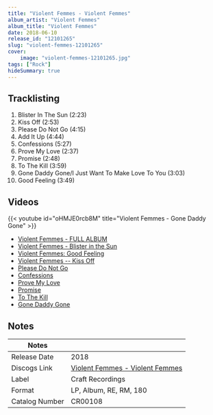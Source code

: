 ```yaml
---
title: "Violent Femmes - Violent Femmes"
album_artist: "Violent Femmes"
album_title: "Violent Femmes"
date: 2018-06-10
release_id: "12101265"
slug: "violent-femmes-12101265"
cover:
    image: "violent-femmes-12101265.jpg"
tags: ["Rock"]
hideSummary: true
---
```


## Tracklisting
1. Blister In The Sun (2:23)
2. Kiss Off (2:53)
3. Please Do Not Go (4:15)
4. Add It Up (4:44)
5. Confessions (5:27)
6. Prove My Love (2:37)
7. Promise (2:48)
8. To The Kill (3:59)
9. Gone Daddy Gone/I Just Want To Make Love To You (3:03)
10. Good Feeling (3:49)

## Videos
{{< youtube id="oHMJE0rcb8M" title="Violent Femmes - Gone Daddy Gone" >}}
- [Violent Femmes - FULL ALBUM](https://www.youtube.com/watch?v=QeJODSjIbT8)
- [Violent Femmes - Blister in the Sun](https://www.youtube.com/watch?v=JE-dqW4uBEE)
- [Violent Femmes: Good Feeling](https://www.youtube.com/watch?v=KhedKAhHqK8)
- [Violent Femmes -- Kiss Off](https://www.youtube.com/watch?v=frBWvyE_N9I)
- [Please Do Not Go](https://www.youtube.com/watch?v=cAIVOHpmXtU)
- [Confessions](https://www.youtube.com/watch?v=S2g0IBTzh38)
- [Prove My Love](https://www.youtube.com/watch?v=ADhriWpLn9M)
- [Promise](https://www.youtube.com/watch?v=WtTLhi-gdjw)
- [To The Kill](https://www.youtube.com/watch?v=x-CVV0sOJvM)
- [Gone Daddy Gone](https://www.youtube.com/watch?v=RQsY_XzLcT4)

## Notes

| Notes          |             |
| ---------------| ----------- |
| Release Date   | 2018 |
| Discogs Link   | [Violent Femmes - Violent Femmes](https://www.discogs.com/release/12101265) |
| Label          | Craft Recordings |
| Format         | LP, Album, RE, RM, 180 |
| Catalog Number | CR00108 |


